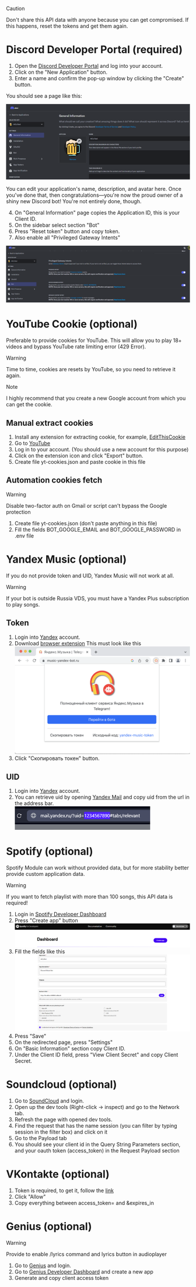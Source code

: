 > [!CAUTION]
> Don't share this API data with anyone because you can get compromised.
> If this happens, reset the tokens and get them again.

# Discord Developer Portal (required)

1. Open the [Discord Developer Portal](https://discord.com/developers/applications) and log into your account.
2. Click on the "New Application" button.
3. Enter a name and confirm the pop-up window by clicking the "Create" button.

You should see a page like this:

![discord-dev-selected-app](images/api-configure/discord-dev-selected-app.png)

You can edit your application's name, description, and avatar here. Once you've done that, then congratulations—you're now the proud owner of a shiny new Discord bot! You're not entirely done, though.

4. On "General Information" page copies the Application ID, this is your Client ID.
5. On the sidebar select section "Bot"
6. Press "Reset token" button and copy token.
7. Also enable all "Privileged Gateway Intents"

![discord-dev-enable-intents](images/api-configure/discord-dev-enable-intents.png)

# YouTube Cookie (optional)

Preferable to provide cookies for YouTube.
This will allow you to play 18+ videos and bypass YouTube rate limiting error (429 Error).

> [!WARNING]
> Time to time, cookies are resets by YouTube, so you need to retrieve it again.

> [!NOTE]
> I highly recommend that you create a new Google account from which you can get the cookie.

## Manual extract cookies

1. Install any extension for extracting cookie, for example, [EditThisCookie](https://www.editthiscookie.com/blog/2014/03/install-editthiscookie/)
2. Go to [YouTube](https://www.youtube.com/)
3. Log in to your account. (You should use a new account for this purpose)
4. Click on the extension icon and click "Export" button.
5. Create file yt-cookies.json and paste cookie in this file

## Automation cookies fetch

> [!WARNING]
> Disable two-factor auth on Gmail or script can't bypass the Google protection

1. Create file yt-cookies.json (don't paste anything in this file)
2. Fill the fields BOT_GOOGLE_EMAIL and BOT_GOOGLE_PASSWORD in .env file

# Yandex Music (optional)

If you do not provide token and UID, Yandex Music will not work at all.

> [!WARNING]
> If your bot is outside Russia VDS, you must have a Yandex Plus subscription to play songs.

## Token

1. Login into [Yandex](https://passport.yandex.ru/auth) account.
2. Download [browser extension](https://chromewebstore.google.com/detail/yandex-music-token/lcbjeookjibfhjjopieifgjnhlegmkib)
   This must look like this ![yandex-extension](images/api-configure/yandex-music-extension.png)
3. Click "Скопировать токен" button.

## UID

1. Login into [Yandex](https://passport.yandex.ru/auth) account.
2. You can retrieve uid by opening [Yandex Mail](https://mail.yandex.ru) and copy uid from the url in the address bar.
   ![yandex-uid](images/api-configure/yandex-music-uid.png)

# Spotify (optional)

Spotify Module can work without provided data, but for more stability better provide custom application data.

> [!WARNING]
> If you want to fetch playlist with more than 100 songs, this API data is required!

1. Login in [Spotify Developer Dashboard](https://developer.spotify.com/dashboard)
2. Press "Create app" button![Spotify Dev Main](images/api-configure/spotify-dev-main.png)
3. Fill the fields like this![Spotify Dev Create App](images/api-configure/spotify-dev-create-app.png)
4. Press "Save"
5. On the redirected page, press "Settings"
6. On "Basic Information" section copy Client ID.
7. Under the Client ID field, press "View Client Secret" and copy Client Secret.

# Soundcloud (optional)

1. Go to [SoundCloud](https://soundcloud.com) and login.
2. Open up the dev tools (Right-click -> inspect) and go to the Network tab.
3. Refresh the page with opened dev tools.
4. Find the request that has the name session (you can filter by typing session in the filter box) and click on it
5. Go to the Payload tab
6. You should see your client id in the Query String Parameters section, and your oauth token (access_token) in the Request Payload section

# VKontakte (optional)

1. Token is required, to get it, follow the [link](https://oauth.vk.com/authorize?client_id=2685278&scope=65536&response_type=token&revoke=1)
2. Click "Allow"
3. Copy everything between access_token= and &expires_in

# Genius (optional)

> [!WARNING]
> Provide to enable /lyrics command and lyrics button in audioplayer

1. Go to [Genius](https://genius.com/login) and login.
2. Go to [Genius Developer Dashboard](https://genius.com/api-clients/new) and create a new app
3. Generate and copy client access token


